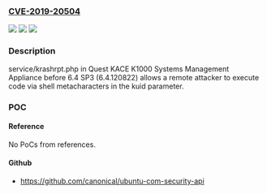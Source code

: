 ### [CVE-2019-20504](https://cve.mitre.org/cgi-bin/cvename.cgi?name=CVE-2019-20504)
![](https://img.shields.io/static/v1?label=Product&message=n%2Fa&color=blue)
![](https://img.shields.io/static/v1?label=Version&message=n%2Fa&color=blue)
![](https://img.shields.io/static/v1?label=Vulnerability&message=n%2Fa&color=brighgreen)

### Description

service/krashrpt.php in Quest KACE K1000 Systems Management Appliance before 6.4 SP3 (6.4.120822) allows a remote attacker to execute code via shell metacharacters in the kuid parameter.

### POC

#### Reference
No PoCs from references.

#### Github
- https://github.com/canonical/ubuntu-com-security-api

